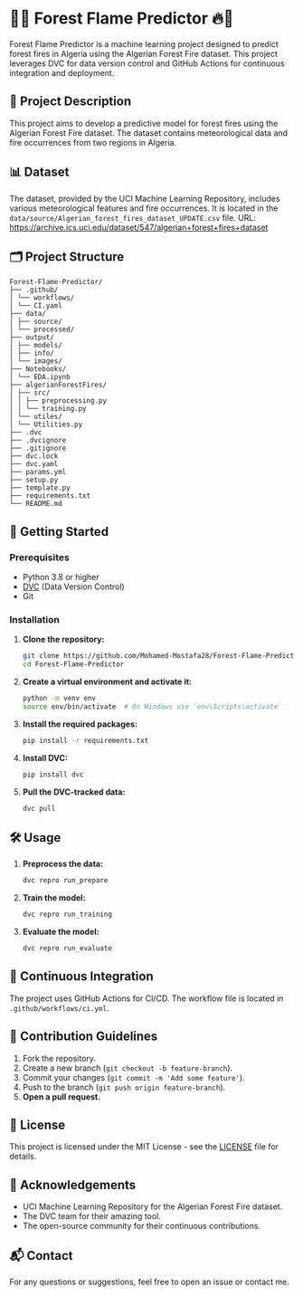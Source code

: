 # 🌲🔥 Forest Flame Predictor 🔥🌲

Forest Flame Predictor is a machine learning project designed to predict forest fires in Algeria using the Algerian Forest Fire dataset. This project leverages DVC for data version control and GitHub Actions for continuous integration and deployment.

## 📜 Project Description

This project aims to develop a predictive model for forest fires using the Algerian Forest Fire dataset. The dataset contains meteorological data and fire occurrences from two regions in Algeria.

## 📊 Dataset

The dataset, provided by the UCI Machine Learning Repository, includes various meteorological features and fire occurrences. It is located in the `data/source/Algerian_forest_fires_dataset_UPDATE.csv` file.
URL: https://archive.ics.uci.edu/dataset/547/algerian+forest+fires+dataset

## 🗂 Project Structure
```
Forest-Flame-Predictor/
├── .github/
│ └── workflows/
│ └── CI.yaml
├── data/
│ ├── source/
│ └── processed/
├── output/
│ ├── models/
│ ├── info/
│ └── images/
├── Notebooks/
│ └── EDA.ipynb
├── algerianForestFires/
│ ├── src/
│ │ ├── preprocessing.py
│ │ └── training.py
│ └── utiles/
│ └── Utilities.py
├── .dvc
├── .dvcignore
├── .gitignore
├── dvc.lock
├── dvc.yaml
├── params.yml
├── setup.py
├── template.py
├── requirements.txt
└── README.md
```

## 🚀 Getting Started

### Prerequisites

- Python 3.8 or higher
- [DVC](https://dvc.org/doc/install) (Data Version Control)
- Git

### Installation

1. **Clone the repository:**

    ```bash
    git clone https://github.com/Mohamed-Mostafa28/Forest-Flame-Predictor.git
    cd Forest-Flame-Predictor
    ```

2. **Create a virtual environment and activate it:**

    ```bash
    python -m venv env
    source env/bin/activate  # On Windows use `env\Scripts\activate`
    ```

3. **Install the required packages:**

    ```bash
    pip install -r requirements.txt
    ```

4. **Install DVC:**

    ```bash
    pip install dvc
    ```

5. **Pull the DVC-tracked data:**

    ```bash
    dvc pull
    ```

## 🛠 Usage

1. **Preprocess the data:**

    ```bash
    dvc repro run_prepare
    ```

2. **Train the model:**

    ```bash
    dvc repro run_training
    ```

3. **Evaluate the model:**

    ```bash
    dvc repro run_evaluate
    ```

## 🔄 Continuous Integration

The project uses GitHub Actions for CI/CD. The workflow file is located in `.github/workflows/ci.yml`.

## 🤝 Contribution Guidelines

1. Fork the repository.
2. Create a new branch (`git checkout -b feature-branch`).
3. Commit your changes (`git commit -m 'Add some feature'`).
4. Push to the branch (`git push origin feature-branch`).
5. **Open a pull request.**

## 📜 License

This project is licensed under the MIT License - see the [LICENSE](LICENSE) file for details.

## 🙏 Acknowledgements

- UCI Machine Learning Repository for the Algerian Forest Fire dataset.
- The DVC team for their amazing tool.
- The open-source community for their continuous contributions.

## 📬 Contact

For any questions or suggestions, feel free to open an issue or contact me.





